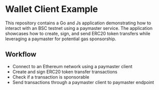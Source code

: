 # Wallet Client Example

This repository contains a Go and Js application demonstrating how to interact with an BSC testnet using a paymaster
service. The application showcases how to create, sign, and send ERC20 token transfers while leveraging a paymaster
for potential gas sponsorship.

## Workflow

- Connect to an Ethereum network using a paymaster client
- Create and sign ERC20 token transfer transactions
- Check if a transaction is sponsorable
- Send transactions through a paymaster client to paymaster endpoint